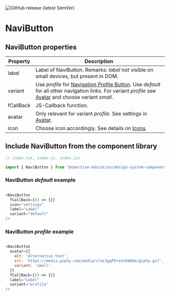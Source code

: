 ![GitHub release (latest SemVer)](https://img.shields.io/github/v/release/smartive-education/design-system-component-library-yeahyeahyeah)
# NaviButton
## NaviButton properties
| Property|Description|
|-|-|
|label|Label of NaviButton. Remarks: *label* not visible on small devices, but present in DOM.|
|variant|Use *profile* for [Navigation Profile Button](./?path=/story/navigation-navigation--navigation-story). Use *default* for all other navigation links. For variant *profile* see [Avatar](./?path=/docs/user--avatar-story) and choose variant *small*.|
|fCallBack|JS-Callback function.|
|avatar|Only relevant for variant *profile*. See settings in [Avatar](./?path=/docs/user--avatar-story).|
|icon|Choose icon accordingly. See details on [Icons](./?path=/docs/icons-collection--all).|

## Include NaviButton from the component library

```js
// index.tsx, index.js, index.jsx

import { NaviButton } from "@smartive-education/design-system-component-library-yeahyeahyeah"
```
### NaviButton *default* example
```js

<NaviButton
  fCallBack={() => {}}
  icon="settings"
  label="Label"
  variant="default"
/>

```

### NaviButton *profile* example
```js

<NaviButton
  avatar={{
    alt: 'Alternative text',
    src: 'https://media.giphy.com/media/cfuL5gqFDreXxkWQ4o/giphy.gif',
    variant: 'small'
  }}
  fCallBack={() => {}}
  label="Label"
  variant="profile"
/>

```